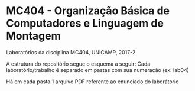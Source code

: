 # MC404 - Organização Básica de Computadores e Linguagem de Montagem
 Laboratórios da disciplina MC404, UNICAMP, 2017-2 

A estrutura do repositório segue o esquema a seguir: Cada laboratório/trabalho é separado em pastas com sua numeração (ex: lab04)

Há em cada pasta 1 arquivo PDF referente ao enunciado do laborátorio
